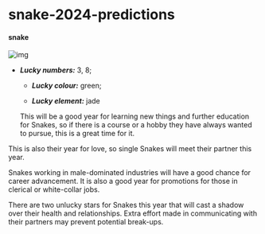 # snake-2024-predictions
#### snake

![img](https://cdn.i-scmp.com/sites/default/files/d8/images/canvas/2024/01/11/e8415743-5e20-4d11-912f-f7d8c2ca10ce_dd085ae3.jpg)


- _**Lucky numbers:**_ 3, 8; 

  - _**Lucky colour:**_ green; 

  - _**Lucky element:**_ jade

  This will be a good year for learning new things and further education for Snakes, so if there is a course or a hobby they have always wanted to pursue, this is a great time for it.

This is also their year for love, so single Snakes will meet their partner this year.

Snakes working in male-dominated industries will have a good chance for career advancement. It is also a good year for promotions for those in clerical or white-collar jobs.

There are two unlucky stars for Snakes this year that will cast a shadow over their health and relationships. Extra effort made in communicating with their partners may prevent potential break-ups.